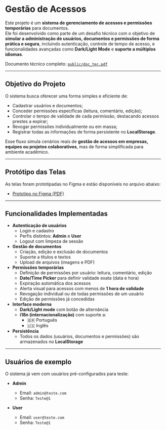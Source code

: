 # Gestão de Acessos

Este projeto é um **sistema de gerenciamento de acessos e permissões temporárias** para documentos.  
Ele foi desenvolvido como parte de um desafio técnico com o objetivo de **simular a administração de usuários, documentos e permissões de forma prática e segura**, incluindo autenticação, controle de tempo de acesso, e funcionalidades avançadas como **Dark/Light Mode** e **suporte a múltiplos idiomas**.

Documento técnico completo: [`public/doc_tec.pdf`](./public/doc_tec.pdf)

---

## Objetivo do Projeto

O sistema busca oferecer uma forma simples e eficiente de:

- Cadastrar usuários e documentos;
- Conceder permissões específicas (leitura, comentário, edição);
- Controlar o tempo de validade de cada permissão, destacando acessos prestes a expirar;
- Revogar permissões individualmente ou em massa;
- Registrar todas as informações de forma persistente no **LocalStorage**.

Esse fluxo simula cenários reais de **gestão de acessos em empresas, equipes ou projetos colaborativos**, mas de forma simplificada para ambiente acadêmico.

---

## Protótipo das Telas

As telas foram prototipadas no Figma e estão disponíveis no arquivo abaixo:

- [Prototipo no Figma (PDF)](./public/design/prototipo-figma.pdf)

---

## Funcionalidades Implementadas

- **Autenticação de usuários**
  - Login e cadastro
  - Perfis distintos: **Admin** e **User**
  - Logout com limpeza de sessão
- **Gestão de documentos**
  - Criação, edição e exclusão de documentos
  - Suporte a títulos e textos
  - Upload de arquivos (imagens e PDF)
- **Permissões temporárias**
  - Definição de permissões por usuário: leitura, comentário, edição
  - **Date/Time Picker** para definir validade exata (data e hora)
  - Expiração automática dos acessos
  - Alerta visual para acessos com menos de **1 hora de validade**
  - Revogação individual ou de todas permissões de um usuário
  - Edição de permissões já concedidas
- **Interface moderna**
  - **Dark/Light mode** com botão de alternância
  - **i18n (internacionalização)** com suporte a:
    - 🇧🇷 Português
    - 🇺🇸 Inglês
- **Persistência**
  - Todos os dados (usuários, documentos e permissões) são armazenados no **LocalStorage**

---

## Usuários de exemplo

O sistema já vem com usuários pré-configurados para teste:

- **Admin**
  - Email: `admin@teste.com`
  - Senha: `Teste@1`

- **User**
  - Email: `user@teste.com`
  - Senha: `Teste@1`
